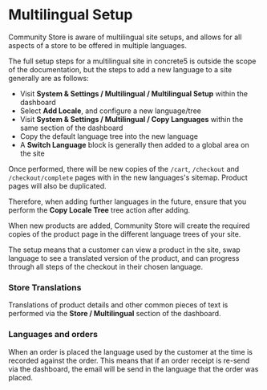 # Multilingual Setup

Community Store is aware of multilingual site setups, and allows for all aspects of a store to be offered in multiple languages.

The full setup steps for a multilingual site in concrete5 is outside the scope of the documentation, but the steps to add a new language to a site generally are as follows:

- Visit **System & Settings / Multilingual / Multilingual Setup** within the dashboard
- Select **Add Locale**, and configure a new language/tree
- Visit **System & Settings / Multilingual / Copy Languages** within the same section of the dashboard
- Copy the default language tree into the new language
- A **Switch Language** block is generally then added to a global area on the site

Once performed, there will be new copies of the `/cart`, `/checkout` and `/checkout/complete` pages with in the new languages's sitemap.
Product pages will also be duplicated. 

Therefore, when adding further languages in the future, ensure that you perform the **Copy Locale Tree** tree action after adding.

When new products are added, Community Store will create the required copies of the product page in the different language trees of your site. 

The setup means that a customer can view a product in the site, swap language to see a translated version of the product, and can progress through all steps of the checkout in their chosen language.

### Store Translations

Translations of product details and other common pieces of text is performed via the **Store / Multilingual** section of the dashboard. 

### Languages and orders
When an order is placed the language used by the customer at the time is recorded against the order. This means that if an order receipt is re-send via the dashboard, the email will be send in the language that the order was placed. 
